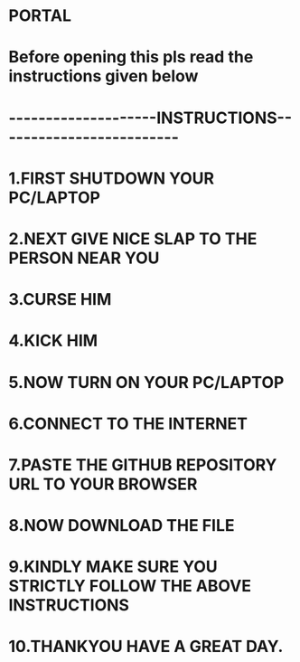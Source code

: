 # PORTAL
# Before opening this pls read the instructions given below
# --------------------INSTRUCTIONS-------------------------
# 1.FIRST SHUTDOWN YOUR PC/LAPTOP
# 2.NEXT GIVE NICE SLAP TO THE PERSON NEAR YOU
# 3.CURSE HIM
# 4.KICK HIM
# 5.NOW TURN ON YOUR PC/LAPTOP
# 6.CONNECT TO THE INTERNET
# 7.PASTE THE GITHUB REPOSITORY URL TO YOUR BROWSER
# 8.NOW DOWNLOAD THE FILE
# 9.KINDLY MAKE SURE YOU STRICTLY FOLLOW THE ABOVE INSTRUCTIONS
# 10.THANKYOU HAVE A GREAT DAY.
